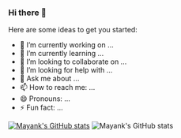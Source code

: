 ### Hi there 👋



Here are some ideas to get you started:

- 🔭 I’m currently working on ...
- 🌱 I’m currently learning ...
- 👯 I’m looking to collaborate on ...
- 🤔 I’m looking for help with ...
- 💬 Ask me about ...
- 📫 How to reach me: ...
- 😄 Pronouns: ...
- ⚡ Fun fact: ...

[![Mayank's GitHub stats](https://github-readme-stats.vercel.app/api?username=Mayank260901)](https://github.com/Mayank260901/github-readme-stats)
![Mayank's GitHub stats](https://github-readme-stats.vercel.app/api?username=Mayank260901&show_icons=true&theme=radical)
